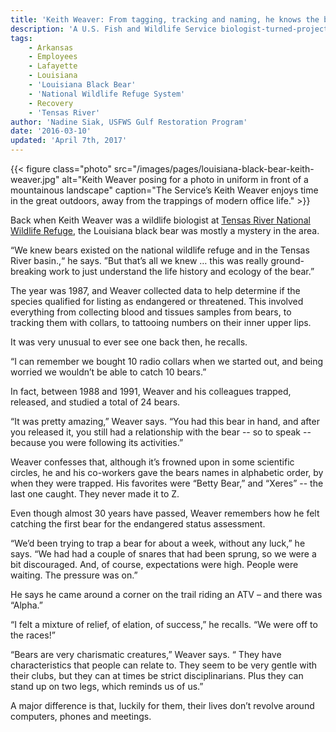 ```yaml
---
title: 'Keith Weaver: From tagging, tracking and naming, he knows the bears of the Tensas River basin'
description: 'A U.S. Fish and Wildlife Service biologist-turned-project leader recalls efforts throughout his career to recover the Louisiana black bear.'
tags:
    - Arkansas
    - Employees
    - Lafayette
    - Louisiana
    - 'Louisiana Black Bear'
    - 'National Wildlife Refuge System'
    - Recovery
    - 'Tensas River'
author: 'Nadine Siak, USFWS Gulf Restoration Program'
date: '2016-03-10'
updated: 'April 7th, 2017'
---
```


{{< figure class="photo" src="/images/pages/louisiana-black-bear-keith-weaver.jpg" alt="Keith Weaver posing for a photo in uniform in front of a mountainous landscape" caption="The Service’s Keith Weaver enjoys time in the great outdoors, away from the trappings of modern office life." >}}

Back when Keith Weaver was a wildlife biologist at [Tensas River National Wildlife Refuge](http://www.fws.gov/refuge/tensas_river/), the Louisiana black bear was mostly a mystery in the area.

“We knew bears existed on the national wildlife refuge and in the Tensas River basin.,“ he says. ”But that’s all we knew … this was really ground-breaking work to just understand the life history and ecology of the bear.”

The year was 1987, and Weaver collected data to help determine if the species qualified for listing as endangered or threatened. This involved everything from collecting blood and tissues samples from bears, to tracking them with collars, to tattooing numbers on their inner upper lips.

It was very unusual to ever see one back then, he recalls.

“I can remember we bought 10 radio collars when we started out, and being worried we wouldn’t be able to catch 10 bears.”

In fact, between 1988 and 1991, Weaver and his colleagues trapped, released, and studied a total of 24 bears.

“It was pretty amazing,” Weaver says. “You had this bear in hand, and after you released it, you still had a relationship with the bear -- so to speak -- because you were following its activities.”

Weaver confesses that, although it’s frowned upon in some scientific circles, he and his co-workers gave the bears names in alphabetic order, by when they were trapped. His favorites were “Betty Bear,” and “Xeres” -- the last one caught. They never made it to Z.

Even though almost 30 years have passed, Weaver remembers how he felt catching  the first bear for the endangered status assessment.

“We’d been trying to trap a bear for about a week, without any luck,” he says. “We had had a couple of snares that had been sprung, so we were a bit discouraged. And, of course, expectations were high. People were waiting. The pressure was on.”

He says he came around a corner on the trail riding an ATV – and there was “Alpha.”

“I felt a mixture of relief, of elation, of success,” he recalls. “We were off to the races!”

“Bears are very charismatic creatures,” Weaver says. “ They have characteristics that people can relate to. They seem to be very gentle with their clubs, but they can at times be strict disciplinarians. Plus they can stand up on two legs, which reminds us of us.”

A major difference is that, luckily for them, their lives don’t revolve around computers, phones and meetings.
